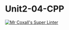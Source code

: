 # Unit2-04-CPP
[![Mr Coxall's Super Linter](https://github.com/ICS3U-Programming-VanN/Unit2-04-CPP/workflows/Mr%20Coxall's%20Super%20Linter/badge.svg)](https://github.com/ICS3U-Programming-VanN/Unit2-04-CPP/actions/)

